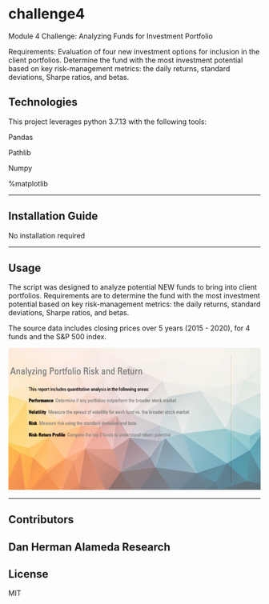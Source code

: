 # challenge4
Module 4 Challenge: Analyzing Funds for Investment Portfolio

Requirements: Evaluation of four new investment options for inclusion in the client portfolios. Determine the fund with the most investment potential based on key risk-management metrics: the daily returns, standard deviations, Sharpe ratios, and betas.  

## Technologies

This project leverages python 3.7.13 with the following tools:

Pandas

Pathlib

Numpy

%matplotlib


---

## Installation Guide

No installation required

---

## Usage

The script was designed to analyze potential NEW funds to bring into client portfolios.
Requirements are to determine the fund with the most investment potential based on key 
risk-management metrics: the daily returns, standard deviations, Sharpe ratios, and betas.  

The source data includes closing prices over 5 years (2015 - 2020), for 4 funds and the S&P 500 index.


![Sample Report](images/1title.png)



---

## Contributors

Dan Herman
Alameda Research
---

## License

MIT
